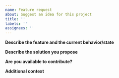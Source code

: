 ```yaml
---
name: Feature request
about: Suggest an idea for this project
title: ''
labels: ''
assignees: ''
---
```


<!--
GitHub is reserved for bug reports and feature requests. Please direct general questions to our [support page](https://intercom.help/api-suite) or our [slack chat]().

Make sure you have searched existing issues to avoid creating duplicates.

Please fill in the following details to help us understand your request:
-->

**Describe the feature and the current behavior/state**

**Describe the solution you propose**

**Are you available to contribute?**

**Additional context**
